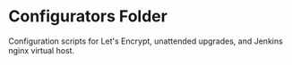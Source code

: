 # Configurators Folder

Configuration scripts for Let's Encrypt, unattended upgrades, and Jenkins nginx virtual host.